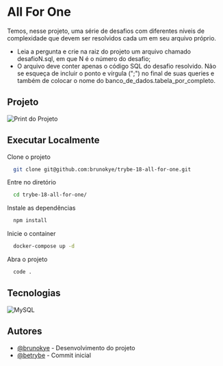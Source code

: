 # All For One

Temos, nesse projeto, uma série de desafios com diferentes níveis de complexidade que devem ser resolvidos cada um em seu arquivo próprio.

- Leia a pergunta e crie na raiz do projeto um arquivo chamado desafioN.sql, em que N é o número do desafio;
- O arquivo deve conter apenas o código SQL do desafio resolvido. Não se esqueça de incluir o ponto e vírgula (";") no final de suas queries e também de colocar o nome do banco_de_dados.tabela_por_completo.

## Projeto

![Print do Projeto](https://i.imgur.com/rRPxIvS.png)

## Executar Localmente

Clone o projeto 

```bash
  git clone git@github.com:brunokye/trybe-18-all-for-one.git
```

Entre no diretório

```bash
  cd trybe-18-all-for-one/
```

Instale as dependências

```bash
  npm install
```

Inicie o container

```bash
  docker-compose up -d
```

Abra o projeto

```bash
  code .
```

## Tecnologias

![MySQL](https://img.shields.io/badge/mysql-%2300f.svg?style=for-the-badge&logo=mysql&logoColor=white)

## Autores

- [@brunokye](https://github.com/brunokye) - Desenvolvimento do projeto
- [@betrybe](https://github.com/betrybe) - Commit inicial
